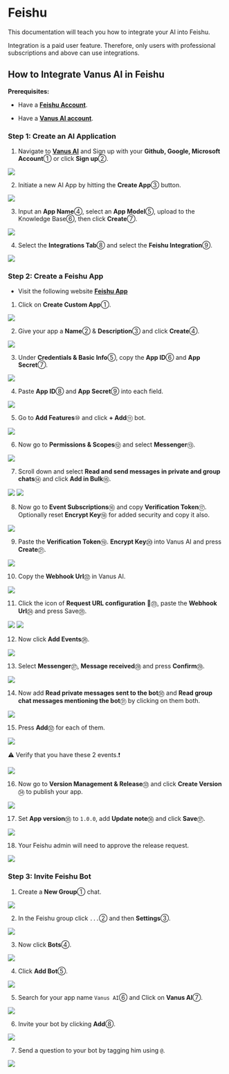# Feishu

This documentation will teach you how to integrate your AI into Feishu.

Integration is a paid user feature. Therefore, only users with professional subscriptions and above can use integrations.

## How to Integrate Vanus AI in Feishu

**Prerequisites:**

- Have a [**Feishu Account**](https://feishu.cn).

- Have a [**Vanus AI account**](https://ai.vanus.ai).


### Step 1: Create an AI Application

1. Navigate to [**Vanus AI**](https://ai.vanus.ai) and Sign up with your **Github, Google, Microsoft Account**① or click **Sign up**②.  

![](images/integration_vanus_1.webp)

2. Initiate a new AI App by hitting the **Create App**③ button.  

![](images/integration_vanus_2.webp)

3. Input an **App Name**④, select an **App Model**⑤, upload to the Knowledge Base⑥, then click **Create**⑦.

![](images/integration_vanus_3.webp)

4. Select the **Integrations Tab**⑧ and select the **Feishu Integration**⑨.

![](images/integration_vanus_4.webp)

### Step 2: Create a Feishu App

- Visit the following website [**Feishu App**](https://open.feishu.cn/app) 
1. Click on **Create Custom App**①.

![](images/integration_feishu_1.webp)

2. Give your app a **Name**②  & **Description**③ and click **Create**④.

![](images/integration_feushu_2.webp)

3. Under **Credentials & Basic Info**⑤, copy the **App ID**⑥ and **App Secret**⑦.

![](images/integration_feushu_3.webp)

4. Paste **App ID**⑧ and **App Secret**⑨ into each field.

![](images/integration_feushu_4.webp)

5. Go to **Add Features**⑩ and click **+ Add**⑪ bot.

![](images/integration_feushu_5.webp)

6. Now go to **Permissions & Scopes**⑫ and select **Messenger**⑬.

![](images/integration_feushu_6.webp)

7. Scroll down and select **Read and send messages in private and group chats**⑭ and click **Add in Bulk**⑮.

![](images/integration_feushu_7.webp)
![](images/integration_feushu_8.webp)

8. Now go to **Event Subscriptions**⑯ and copy **Verification Token**⑰. Optionally reset **Encrypt Key**⑱ for added security and copy it also.

![](images/integration_feushu_9.webp)

9. Paste the **Verification Token**⑲. **Encrypt Key**⑳ into Vanus AI and press **Create**㉑.

![](images/integration_feushu_10.webp)

10. Copy the **Webhook Url**㉒ in Vanus AI.

![](images/integration_feushu_11.webp)

11. Click the icon of **Request URL configuration** 📝㉓, paste the **Webhook Url**㉔ and press Save㉕.

![](images/integration_feushu_12.webp)
![](images/integration_feushu_13.webp)

12. Now click **Add Events**㉖.

![](images/integration_feushu_14.webp)

13. Select **Messenger**㉗, **Message received**㉘ and press **Confirm**㉙.

![](images/integration_feushu_15.webp)

14. Now add **Read private messages sent to the bot**㉚ and **Read group chat messages mentioning the bot**㉛ by clicking on them both.

![](images/integration_feushu_16.webp)

15. Press **Add**㉜ for each of them.

![](images/integration_feushu_17.webp)

⚠ Verify that you have these 2 events.❗

![](images/integration_feushu_18.webp)

16. Now go to **Version Management & Release**㉝ and click **Create Version**㉞   to publish your app.

![](images/integration_feushu_19.webp)

17. Set **App version**㉟ to `1.0.0`, add **Update note**㊱  and click **Save**㊲.

![](images/integration_feushu_20.webp)

18. Your Feishu admin will need to approve the release request.

![](images/integration_feushu_21.webp)

### Step 3: Invite Feishu Bot

1.  Create a **New Group**① chat.

![](images/integration_feushu_22.webp)

2.  In the Feishu group click `...`②  and then **Settings**③.

![](images/integration_feushu_23.webp)

3.  Now click **Bots**④.

![](images/integration_feushu_24.webp)

4. Click **Add Bot**⑤.

![](images/integration_feushu_25.webp)

5.  Search for your app name `Vanus AI`⑥ and Click on **Vanus AI**⑦.

![](images/integration_feushu_26.webp)

6. Invite your bot by clicking **Add**⑧.

![](images/integration_feushu_27.webp)

7. Send a question to your bot by tagging him using `@`.

![](images/integration_feushu_28.webp)